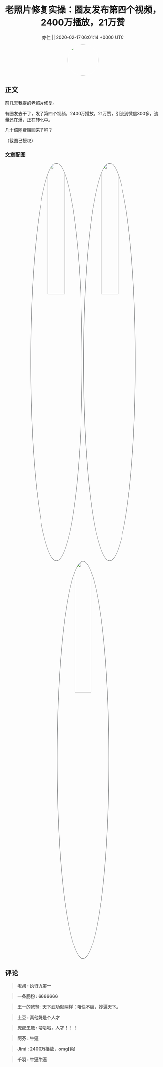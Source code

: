 <h1 align="center">老照片修复实操：圈友发布第四个视频，2400万播放，21万赞</h1>




<p align="center">
    <a>亦仁 || 2020-02-17 06:01:14 &#43;0000 UTC</a>
</p>

<div align="center">
    <img src="https://images.zsxq.com/Fn3NQqCN8nuGF86yZPXSbEsl0mb3?e=1590940799&amp;token=kIxbL07-8jAj8w1n4s9zv64FuZZNEATmlU_Vm6zD:pfbNc8W3hS0oYG_hyXXh_rHMHuc=" width="100" height="100" style="border:1px solid;border-radius:50%; color:#ffffff"/>
</div>




## 正文

<div>
前几天我提的老照片修复。

有圈友去干了，发了第四个视频，2400万播放，21万赞，引流到微信300多，流量还在爆，正在转化中。

几十倍圈费赚回来了吧？ 

（截图已授权）
</div>

### 文章配图

<div class="image" align="center">

<img src="https://images.zsxq.com/FisHDzqISoZ5FCDXIyJDKLGAr11G?imageMogr2/auto-orient/thumbnail/800x/format/jpg/blur/1x0/quality/75&amp;e=1590940799&amp;token=kIxbL07-8jAj8w1n4s9zv64FuZZNEATmlU_Vm6zD:7PS6lkh6Sslw_0p4ZRgB4-wq5uQ=" width="33%" height="33%" style="border:1px solid;border-radius:50%; color:#3c3f41"/>

<img src="https://images.zsxq.com/Foio1UdUPcOpB-1UuAKHLzROq9eG?e=1590940799&amp;token=kIxbL07-8jAj8w1n4s9zv64FuZZNEATmlU_Vm6zD:A5ymRQEQveyINy42UrwBMAmyu8A=" width="33%" height="33%" style="border:1px solid;border-radius:50%; color:#3c3f41"/>

<img src="https://images.zsxq.com/Fu161P4ZCqkq0vTc3QhJzy-T96Xt?imageMogr2/auto-orient/thumbnail/800x/format/jpg/blur/1x0/quality/75&amp;e=1590940799&amp;token=kIxbL07-8jAj8w1n4s9zv64FuZZNEATmlU_Vm6zD:vLkicJ1HY-w81YHsyNnu8bMFFAY=" width="33%" height="33%" style="border:1px solid;border-radius:50%; color:#3c3f41"/>

</div>


## 评论

<div align="left">
<div>

<blockquote >
<span> <strong>老胡 : 执行力第一 </strong></span>
</blockquote>

<blockquote >
<span> <strong>一条肠粉 : 6666666 </strong></span>
</blockquote>

<blockquote >
<span> <strong>王一的爸爸 : 天下武功就两样：唯快不破，抄遍天下。 </strong></span>
</blockquote>

<blockquote >
<span> <strong>土豆 : 真他妈是个人才 </strong></span>
</blockquote>

<blockquote >
<span> <strong>虎虎生威 : 哈哈哈，人才！！！ </strong></span>
</blockquote>

<blockquote >
<span> <strong>阿芬 : 牛逼 </strong></span>
</blockquote>

<blockquote >
<span> <strong>Jimi : 2400万播放，omg[色] </strong></span>
</blockquote>

<blockquote >
<span> <strong>千羽 : 牛逼牛逼 </strong></span>
</blockquote>

</div>
</div>